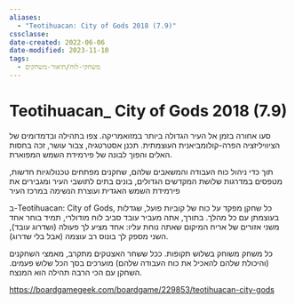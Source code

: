 ```yaml
---
aliases:
  - "Teotihuacan: City of Gods 2018 (7.9)"
cssclasse: 
date-created: 2022-06-06
date-modified: 2023-11-10
tags:
  - משחקי-לוח/תיאור-משחקים
---
```


# Teotihuacan_ City of Gods 2018 (7.9)

סעו אחורה בזמן אל העיר הגדולה ביותר במזואמריקה. צפו בתהילה ובדמדומים של הציוויליזציה הפרה-קולומביאנית העוצמתית. תכנן אסטרטגיה, צבור עושר, זכה בחסות האלים והפוך לבונה של פירמידת השמש המפוארת.

תוך כדי ניהול כוח העבודה והמשאבים שלהם, שחקנים מפתחים טכנולוגיות חדשות, מטפסים במדרגות שלושת המקדשים הגדולים, בונים בתים לתושבי העיר ומגבירים את פירמידת השמש האגדית ועוצרת הנשימה במרכז העיר

ב-Teotihuacan: City of Gods, כל שחקן מפקד על כוח של קוביות פועל, שגדלות בעוצמתן עם כל מהלך. בתורך, אתה מעביר עובד סביב לוח מודולרי, תמיד בוחר אחד משני אזורים של אריח המיקום שאתה נוחת עליו: אחד מציע לך פעולה (ושדרוג עובד), השני מספק לך בונוס רב עוצמה (אבל בלי שדרוג).

כל משחק משוחק בשלוש תקופות. ככל ששחר האצטקים מתקרב, מאמצי השחקנים (והיכולת שלהם להאכיל את כוח העבודה שלהם) מוערכים בסך הכל שלוש פעמים. השחקן עם הכי הרבה תהילה הוא המנצח.

https://boardgamegeek.com/boardgame/229853/teotihuacan-city-gods

